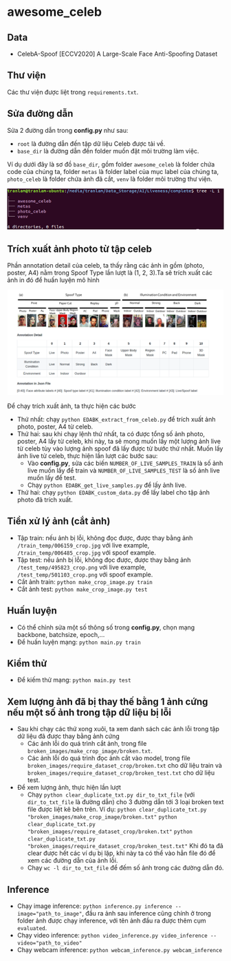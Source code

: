 # awesome_celeb

## Data
- CelebA-Spoof [ECCV2020] A Large-Scale Face Anti-Spoofing Dataset

## Thư viện
Các thư viện được liệt trong `requirements.txt`.

## Sửa đường dẫn
Sửa 2 đường dẫn trong **config.py** như sau:
- `root` là đường dẫn đến tập dữ liệu Celeb được tải về.
- `base_dir` là đường dẫn đến folder muốn đặt môi trường làm việc.

Ví dụ dưới đây là sơ đồ `base_dir`, gồm folder `awesome_celeb` là folder chứa code của chúng ta, folder `metas` là folder label của mục label của chúng ta, `photo_celeb` là folder chứa ảnh đã cắt, `venv` là folder môi trường thư viện.

![directory detail](dir.png)

## Trích xuất ảnh photo từ tập celeb
Phần annotation detail của celeb, ta thấy rằng các ảnh in gồm (photo, poster, A4) nằm trong Spoof Type lần lượt là (1, 2, 3).Ta sẽ trích xuất các ảnh in đó để huấn luyện mô hình

![annotation detail](annotation.png)

Để chạy trích xuất ảnh, ta thực hiện các bước
- Thứ nhất: chạy `python EDABK_extract_from_celeb.py` để trích xuất ảnh photo, poster, A4 từ celeb.
- Thứ hai: sau khi chạy lệnh thứ nhất, ta có được tổng số ảnh photo, poster, A4 lấy từ celeb, khi này, ta sẽ mong muốn lấy một lượng ảnh live từ celeb tùy vào lượng ảnh spoof đã lấy được từ bước thứ nhất. Muốn lấy ảnh live từ celeb, thực hiện lần lượt các bước sau:
    - Vào **config.py**, sửa các biến `NUMBER_OF_LIVE_SAMPLES_TRAIN` là số ảnh live muốn lấy để train và `NUMBER_OF_LIVE_SAMPLES_TEST` là số ảnh live muốn lấy để test.
    - Chạy `python EDABK_get_live_samples.py` để lấy ảnh live.  
- Thứ hai: chạy `python EDABK_custom_data.py` để lấy label cho tập ảnh photo đã trích xuất.

## Tiền xử lý ảnh (cắt ảnh)
- Tập train: nếu ảnh bị lỗi, không đọc được, được thay bằng ảnh `/train_temp/006159_crop.jpg` với live example, `/train_temp/006485_crop.jpg` với spoof example.
- Tập test: nếu ảnh bị lỗi, không đọc được, được thay bằng ảnh `/test_temp/495823_crop.png` với live example, `/test_temp/501103_crop.png` với spoof example.
- Cắt ảnh train: `python make_crop_image.py train`
- Cắt ảnh test: `python make_crop_image.py test`

## Huấn luyện
- Có thể chỉnh sửa một số thông số trong **config.py**, chọn mạng backbone, batchsize, epoch,...
- Để huấn luyện mạng: `python main.py train`

## Kiểm thử
- Để kiếm thử mạng: `python main.py test`

## Xem lượng ảnh đã bị thay thế bằng 1 ảnh cứng nếu một số ảnh trong tập dữ liệu bị lỗi
- Sau khi chạy các thứ xong xuôi, ta xem danh sách các ảnh lỗi trong tập dữ liệu đã được thay bằng ảnh cứng
    - Các ảnh lỗi do quá trình cắt ảnh, trong file `broken_images/make_crop_image/broken.txt`.
    - Các ảnh lỗi do quá trình đọc ảnh cắt vào model, trong file `broken_images/require_dataset_crop/broken.txt` cho dữ liệu train và `broken_images/require_dataset_crop/broken_test.txt` cho dữ liệu test.
- Để xem lượng ảnh, thực hiện lần lượt
    - Chạy `python clear_duplicate_txt.py dir_to_txt_file` (với `dir_to_txt_file` là đường dẫn) cho 3 đường dẫn tới 3 loại broken text file được liệt kê bên trên. Ví dụ:
        `python clear_duplicate_txt.py "broken_images/make_crop_image/broken.txt"`
        `python clear_duplicate_txt.py "broken_images/require_dataset_crop/broken.txt"`
        `python clear_duplicate_txt.py "broken_images/require_dataset_crop/broken_test.txt"`
    Khi đó ta đã clear được hết các ví dụ bị lặp, khi này ta có thể vào hẳn file đó để xem các đường dẫn của ảnh lỗi.
    - Chạy `wc -l dir_to_txt_file` để đếm số ảnh trong các đường dẫn đó.

## Inference
- Chạy image inference: `python inference.py inference --image="path_to_image"`, đầu ra ảnh sau inference cũng chính ở trong folder ảnh được chạy inference, với tên ảnh đầu ra được thêm cụm `evaluated`.
- Chạy video inference: `python video_inference.py video_inference --video="path_to_video"`
- Chạy webcam inference: `python webcam_inference.py webcam_inference`


